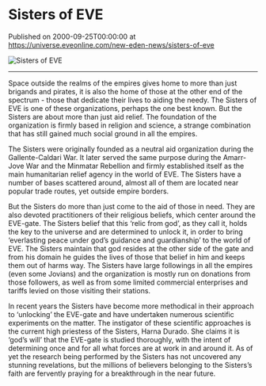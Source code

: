 # Sisters of EVE
Published on 2000-09-25T00:00:00 at https://universe.eveonline.com/new-eden-news/sisters-of-eve

![Sisters of EVE](https://web.ccpgamescdn.com/communityassets/img/chronicles/chronicleImage/sisters.jpg)

---



Space outside the realms of the empires gives home to more than just brigands and pirates, it is also the home of those at the other end of the spectrum - those that dedicate their lives to aiding the needy. The Sisters of EVE is one of these organizations, perhaps the one best known. But the Sisters are about more than just aid relief. The foundation of the organization is firmly based in religion and science, a strange combination that has still gained much social ground in all the empires.

The Sisters were originally founded as a neutral aid organization during the Gallente-Caldari War. It later served the same purpose during the Amarr-Jove War and the Minmatar Rebellion and firmly established itself as the main humanitarian relief agency in the world of EVE. The Sisters have a number of bases scattered around, almost all of them are located near popular trade routes, yet outside empire borders.

But the Sisters do more than just come to the aid of those in need. They are also devoted practitioners of their religious beliefs, which center around the EVE-gate. The Sisters belief that this ‘relic from god’, as they call it, holds the key to the universe and are determined to unlock it, in order to bring ‘everlasting peace under god’s guidance and guardianship’ to the world of EVE. The Sisters maintain that god resides at the other side of the gate and from his domain he guides the lives of those that belief in him and keeps them out of harms way. The Sisters have large followings in all the empires (even some Jovians) and the organization is mostly run on donations from those followers, as well as from some limited commercial enterprises and tariffs levied on those visiting their stations.

In recent years the Sisters have become more methodical in their approach to ‘unlocking’ the EVE-gate and have undertaken numerous scientific experiments on the matter. The instigator of these scientific approaches is the current high priestess of the Sisters, Harna Durado. She claims it is ‘god’s will’ that the EVE-gate is studied thoroughly, with the intent of determining once and for all what forces are at work in and around it. As of yet the research being performed by the Sisters has not uncovered any stunning revelations, but the millions of believers belonging to the Sisters’s faith are fervently praying for a breakthrough in the near future.
